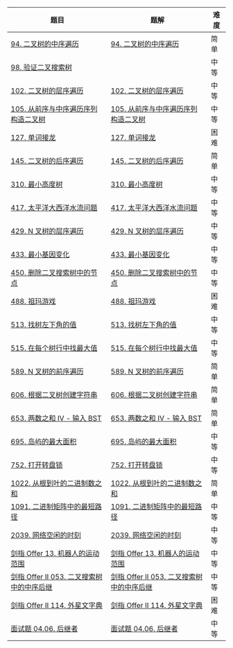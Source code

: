 | 题目                                                         | 题解                                                         | 难度 |
| ------------------------------------------------------------ | ------------------------------------------------------------ | ---- |
| [94. 二叉树的中序遍历](https://leetcode.cn/problems/binary-tree-inorder-traversal/) | [94. 二叉树的中序遍历](https://github.com/ZonzeeLi/LeetCode/blob/master/index/91-100/94.%20%E4%BA%8C%E5%8F%89%E6%A0%91%E7%9A%84%E4%B8%AD%E5%BA%8F%E9%81%8D%E5%8E%86.md) | 简单 |
| [98. 验证二叉搜索树](https://leetcode.cn/problems/validate-binary-search-tree/) |                                                              | 中等 |
| [102. 二叉树的层序遍历](https://leetcode.cn/problems/binary-tree-level-order-traversal/) | [102. 二叉树的层序遍历](https://github.com/ZonzeeLi/LeetCode/blob/master/index/101-110/102.%20%E4%BA%8C%E5%8F%89%E6%A0%91%E7%9A%84%E5%B1%82%E5%BA%8F%E9%81%8D%E5%8E%86.md) | 中等 |
| [105. 从前序与中序遍历序列构造二叉树](https://leetcode.cn/problems/construct-binary-tree-from-preorder-and-inorder-traversal/) | [105. 从前序与中序遍历序列构造二叉树](https://github.com/ZonzeeLi/LeetCode/blob/master/index/101-110/105.%20%E4%BB%8E%E5%89%8D%E5%BA%8F%E4%B8%8E%E4%B8%AD%E5%BA%8F%E9%81%8D%E5%8E%86%E5%BA%8F%E5%88%97%E6%9E%84%E9%80%A0%E4%BA%8C%E5%8F%89%E6%A0%91.md) | 中等 |
| [127. 单词接龙](https://leetcode-cn.com/problems/word-ladder/) | [127. 单词接龙](https://github.com/ZonzeeLi/LeetCode/blob/master/index/121-130/127.%20%E5%8D%95%E8%AF%8D%E6%8E%A5%E9%BE%99.md) | 困难 |
| [145. 二叉树的后序遍历](https://leetcode.cn/problems/binary-tree-postorder-traversal/) | [145. 二叉树的后序遍历](https://github.com/ZonzeeLi/LeetCode/blob/master/index/141-150/145.%20%E4%BA%8C%E5%8F%89%E6%A0%91%E7%9A%84%E5%90%8E%E5%BA%8F%E9%81%8D%E5%8E%86.md) | 简单 |
| [310. 最小高度树](https://leetcode-cn.com/problems/minimum-height-trees/) | [310. 最小高度树](https://github.com/ZonzeeLi/LeetCode/blob/master/index/301-310/310.%20%E6%9C%80%E5%B0%8F%E9%AB%98%E5%BA%A6%E6%A0%91.md) | 中等 |
| [417. 太平洋大西洋水流问题](https://leetcode-cn.com/problems/pacific-atlantic-water-flow/) | [417. 太平洋大西洋水流问题](https://github.com/ZonzeeLi/LeetCode/blob/master/index/411-420/417.%20%E5%A4%AA%E5%B9%B3%E6%B4%8B%E5%A4%A7%E8%A5%BF%E6%B4%8B%E6%B0%B4%E6%B5%81%E9%97%AE%E9%A2%98.md) | 中等 |
| [429. N 叉树的层序遍历](https://leetcode-cn.com/problems/n-ary-tree-level-order-traversal/) | [429. N 叉树的层序遍历](https://github.com/ZonzeeLi/LeetCode/blob/master/index/421-430/429.%20N%20%E5%8F%89%E6%A0%91%E7%9A%84%E5%B1%82%E5%BA%8F%E9%81%8D%E5%8E%86.md) | 中等 |
| [433. 最小基因变化](https://leetcode-cn.com/problems/minimum-genetic-mutation/) | [433. 最小基因变化](https://github.com/ZonzeeLi/LeetCode/blob/master/index/431-440/433.%20%E6%9C%80%E5%B0%8F%E5%9F%BA%E5%9B%A0%E5%8F%98%E5%8C%96.md) | 中等 |
| [450. 删除二叉搜索树中的节点](https://leetcode.cn/problems/delete-node-in-a-bst/) | [450. 删除二叉搜索树中的节点](https://github.com/ZonzeeLi/LeetCode/blob/master/index/441-450/450.%20%E5%88%A0%E9%99%A4%E4%BA%8C%E5%8F%89%E6%90%9C%E7%B4%A2%E6%A0%91%E4%B8%AD%E7%9A%84%E8%8A%82%E7%82%B9.md) | 中等 |
| [488. 祖玛游戏](https://leetcode-cn.com/problems/zuma-game/) | [488. 祖玛游戏](https://github.com/ZonzeeLi/LeetCode/blob/master/index/481-490/488.%20%E7%A5%96%E7%8E%9B%E6%B8%B8%E6%88%8F.md) | 困难 |
| [513. 找树左下角的值](https://leetcode.cn/problems/find-bottom-left-tree-value/) | [513. 找树左下角的值](https://github.com/ZonzeeLi/LeetCode/blob/master/index/511-520/513.%20%E6%89%BE%E6%A0%91%E5%B7%A6%E4%B8%8B%E8%A7%92%E7%9A%84%E5%80%BC.md) | 中等 |
| [515. 在每个树行中找最大值](https://leetcode.cn/problems/find-largest-value-in-each-tree-row/) | [515. 在每个树行中找最大值](https://github.com/ZonzeeLi/LeetCode/blob/master/index/511-520/515.%20%E5%9C%A8%E6%AF%8F%E4%B8%AA%E6%A0%91%E8%A1%8C%E4%B8%AD%E6%89%BE%E6%9C%80%E5%A4%A7%E5%80%BC.md) | 中等 |
| [589. N 叉树的前序遍历](https://leetcode.cn/problems/n-ary-tree-preorder-traversal/) | [589. N 叉树的前序遍历](https://github.com/ZonzeeLi/LeetCode/blob/master/index/581-590/589.%20N%20%E5%8F%89%E6%A0%91%E7%9A%84%E5%89%8D%E5%BA%8F%E9%81%8D%E5%8E%86.md) | 简单 |
| [606. 根据二叉树创建字符串](https://leetcode-cn.com/problems/construct-string-from-binary-tree/) | [606. 根据二叉树创建字符串](https://github.com/ZonzeeLi/LeetCode/blob/master/index/601-610/606.%20%E6%A0%B9%E6%8D%AE%E4%BA%8C%E5%8F%89%E6%A0%91%E5%88%9B%E5%BB%BA%E5%AD%97%E7%AC%A6%E4%B8%B2.md) | 简单 |
| [653. 两数之和 IV - 输入 BST](https://leetcode-cn.com/problems/two-sum-iv-input-is-a-bst/) | [653. 两数之和 IV - 输入 BST](https://github.com/ZonzeeLi/LeetCode/blob/master/index/651-660/653.%20%E4%B8%A4%E6%95%B0%E4%B9%8B%E5%92%8C%20IV%20-%20%E8%BE%93%E5%85%A5%20BST.md) | 简单 |
| [695. 岛屿的最大面积](https://leetcode-cn.com/problems/max-area-of-island/) | [695. 岛屿的最大面积](https://github.com/ZonzeeLi/LeetCode/blob/master/index/691-700/695.%20%E5%B2%9B%E5%B1%BF%E7%9A%84%E6%9C%80%E5%A4%A7%E9%9D%A2%E7%A7%AF.md) | 中等 |
| [752. 打开转盘锁](https://leetcode-cn.com/problems/open-the-lock/) | [752. 打开转盘锁](https://github.com/ZonzeeLi/LeetCode/blob/master/index/751-760/752.%20%E6%89%93%E5%BC%80%E8%BD%AC%E7%9B%98%E9%94%81.md) | 中等 |
| [1022. 从根到叶的二进制数之和](https://leetcode.cn/problems/sum-of-root-to-leaf-binary-numbers/) | [1022. 从根到叶的二进制数之和](https://github.com/ZonzeeLi/LeetCode/blob/master/index/1021-1030/1022.%20%E4%BB%8E%E6%A0%B9%E5%88%B0%E5%8F%B6%E7%9A%84%E4%BA%8C%E8%BF%9B%E5%88%B6%E6%95%B0%E4%B9%8B%E5%92%8C.md) | 简单 |
| [1091. 二进制矩阵中的最短路径](https://leetcode-cn.com/problems/shortest-path-in-binary-matrix/) | [1091. 二进制矩阵中的最短路径](https://github.com/ZonzeeLi/LeetCode/blob/master/index/1091-1100/1091.%20%E4%BA%8C%E8%BF%9B%E5%88%B6%E7%9F%A9%E9%98%B5%E4%B8%AD%E7%9A%84%E6%9C%80%E7%9F%AD%E8%B7%AF%E5%BE%84.md) | 中等 |
| [2039. 网络空闲的时刻](https://leetcode-cn.com/problems/the-time-when-the-network-becomes-idle/) | [2039. 网络空闲的时刻](https://github.com/ZonzeeLi/LeetCode/blob/master/index/2031-2040/2039.%20%E7%BD%91%E7%BB%9C%E7%A9%BA%E9%97%B2%E7%9A%84%E6%97%B6%E5%88%BB.md) | 中等 |
| [剑指 Offer 13. 机器人的运动范围](https://leetcode-cn.com/problems/ji-qi-ren-de-yun-dong-fan-wei-lcof/) | [剑指 Offer 13. 机器人的运动范围](https://github.com/ZonzeeLi/LeetCode/blob/master/index/%E5%89%91%E6%8C%87Offer/%E5%89%91%E6%8C%87%20Offer%2013.%20%E6%9C%BA%E5%99%A8%E4%BA%BA%E7%9A%84%E8%BF%90%E5%8A%A8%E8%8C%83%E5%9B%B4.md) | 中等 |
| [剑指 Offer II 053. 二叉搜索树中的中序后继](https://leetcode.cn/problems/P5rCT8/) | [剑指 Offer II 053. 二叉搜索树中的中序后继](https://github.com/ZonzeeLi/LeetCode/blob/master/index/%E5%89%91%E6%8C%87Offer%20%E2%85%A1/%E5%89%91%E6%8C%87%20Offer%20II%20053.%20%E4%BA%8C%E5%8F%89%E6%90%9C%E7%B4%A2%E6%A0%91%E4%B8%AD%E7%9A%84%E4%B8%AD%E5%BA%8F%E5%90%8E%E7%BB%A7.md) | 中等 |
| [剑指 Offer II 114. 外星文字典](https://leetcode.cn/problems/Jf1JuT/) | [剑指 Offer II 114. 外星文字典](https://github.com/ZonzeeLi/LeetCode/blob/master/index/%E5%89%91%E6%8C%87Offer%20%E2%85%A1/%E5%89%91%E6%8C%87%20Offer%20II%20114.%20%E5%A4%96%E6%98%9F%E6%96%87%E5%AD%97%E5%85%B8.md) | 困难 |
| [面试题 04.06. 后继者](https://leetcode.cn/problems/successor-lcci/) | [面试题 04.06. 后继者](https://github.com/ZonzeeLi/LeetCode/blob/master/index/%E7%A8%8B%E5%BA%8F%E5%91%98%E9%9D%A2%E8%AF%95%E9%87%91%E5%85%B8/%E9%9D%A2%E8%AF%95%E9%A2%98%2004.06.%20%E5%90%8E%E7%BB%A7%E8%80%85.md) | 中等 |
